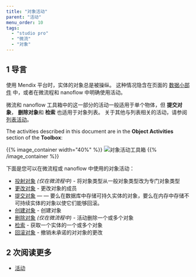 ```yaml
---
title: "对象活动"
parent: "活动"
menu_order: 10
tags:
  - "studio pro"
  - "微流"
  - "对象"
---
```


## 1 导言

使用 Mendix 平台时，实体的对象总是被操纵。 这种情况隐含在页面的 [数据小部件](data-widgets) 中，或者在微流程和 nanoflow 中明确使用活动。

微流和 nanoflow 工具箱中的这一部分的活动一般适用于单个物体，但 **提交对象**， **删除对象**和 **检索** 也适用于对象列表。 关于其他与列表相关的活动，请参阅 [列表活动](list-activities)。

The activities described in this document are in the **Object Activities** section of the **Toolbox**:

{{% image_container width="40%" %}}
![对象活动工具箱](attachments/object-activities/object-activities-toolbox.png)
{{% /image_container %}}

下面是您可以在微流程或 nanoflow 中使用的对象活动：

* [投射对象](cast-object) *(仅在微流程中)* - 将对象类型从一般对象类型改为专门对象类型
* [更改对象](change-object) - 更改对象的成员
* [提交对象](committing-objects) — — 要么在数据库中存储可持久实体的对象，要么在内存中存储不可持续实体的对象以使它们能够回滚。
* [创建对象](create-object) - 创建对象
* [删除对象](deleting-objects) *(仅在微流程中)* - 活动删除一个或多个对象
* [检索](retrieve) - 获取一个实体的一个或多个对象
* [回滚对象](rollback-object) - 撤销未承诺的对对象的更改

## 2 次阅读更多

* [活动](活动)